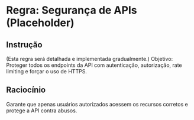 # Regra: Segurança de APIs (Placeholder)

## Instrução
(Esta regra será detalhada e implementada gradualmente.)
Objetivo: Proteger todos os endpoints da API com autenticação, autorização, rate limiting e forçar o uso de HTTPS.

## Raciocínio
Garante que apenas usuários autorizados acessem os recursos corretos e protege a API contra abusos.
